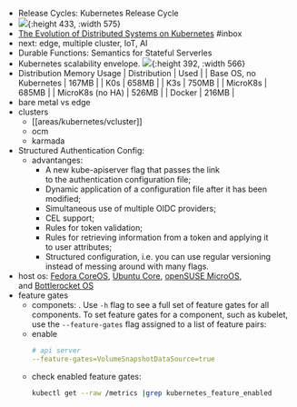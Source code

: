- Release Cycles: Kubernetes Release Cycle
- ![](https://danielmangum.com/static/k8s-asa-caching-4.png){:height 433, :width 575}
- [The Evolution of Distributed Systems on Kubernetes](https://www.infoq.com/articles/distributed-systems-kubernetes) #inbox
- next: edge, multiple cluster, IoT, AI
- Durable Functions: Semantics for Stateful Serverles
- Kubernetes scalability envelope. 
  ![](https://storage.googleapis.com/gweb-cloudblog-publish/images/The_Kubernetes_scalability_envelope.max-600x600.jpg){:height 392, :width 566}
- Distribution Memory Usage
  | Distribution | Used |
  | Base OS, no Kubernetes | 167MB |
  | K0s | 658MB |
  | K3s | 750MB |
  | MicroK8s | 685MB |
  | MicroK8s (no HA) | 526MB |
  | Docker | 216MB |
- bare metal vs edge
- clusters
	- [[areas/kubernetes/vcluster]]
	- ocm
	- karmada
- Structured Authentication Config:
	- advantanges:
		- A new kube-apiserver flag that passes the link to the authentication configuration file;
		- Dynamic application of a configuration file after it has been modified;
		- Simultaneous use of multiple OIDC providers;
		- CEL support;
		- Rules for token validation;
		- Rules for retrieving information from a token and applying it to user attributes;
		- Structured configuration, i.e. you can use regular versioning instead of messing around with many flags.
- host os: [Fedora CoreOS](https://docs.fedoraproject.org/en-US/fedora-coreos/), [Ubuntu Core](https://ubuntu.com/core), [openSUSE MicroOS](https://microos.opensuse.org/), and [Bottlerocket OS](https://github.com/bottlerocket-os/bottlerocket)
- feature gates
	- componets: . Use `-h` flag to see a full set of feature gates for all components. To set feature gates for a component, such as kubelet, use the `--feature-gates` flag assigned to a list of feature pairs:
	- enable 
	  ``` yaml
	  # api server
	  --feature-gates=VolumeSnapshotDataSource=true
	  ```
	- check enabled feature gates: 
	  ``` bash
	  kubectl get --raw /metrics |grep kubernetes_feature_enabled
	  ```